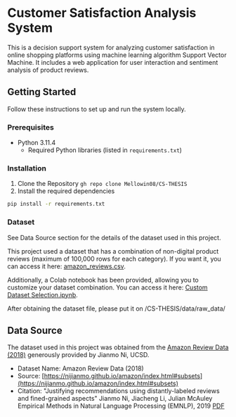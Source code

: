 # Customer Satisfaction Analysis System

This is a decision support system for analyzing customer satisfaction in online shopping platforms using machine learning algorithm Support Vector Machine.
It includes a web application for user interaction and sentiment analysis of product reviews.

## Getting Started

Follow these instructions to set up and run the system locally.

### Prerequisites

- Python 3.11.4
  - Required Python libraries (listed in `requirements.txt`)

### Installation
1. Clone the Repository `gh repo clone Mellowin08/CS-THESIS`
2. Install the required dependencies
```bash
pip install -r requirements.txt
```

### Dataset
See Data Source section for the details of the dataset used in this project.

This project used a dataset that has a combination of non-digital product reviews (maximum of 100,000 rows for each category). If you want it, you can access it here: [amazon_reviews.csv](https://drive.google.com/file/d/1RfLyvBELQZ9aAbayx3O_iK5k23td5jjt/). 

Additionally, a Colab notebook has been provided, allowing you to customize your dataset combination. You can access it here: [Custom Dataset Selection.ipynb](https://colab.research.google.com/drive/1UxbcRmVtLWTrf50aL3YOTFiiMT2glOfC?usp=sharing).

After obtaining the dataset file, please put it on /CS-THESIS/data/raw_data/

## Data Source

The dataset used in this project was obtained from the [Amazon Review Data (2018)](https://nijianmo.github.io/amazon/index.html#subsets) generously provided by Jianmo Ni, UCSD.

- Dataset Name: Amazon Review Data (2018)
- Source: [https://nijianmo.github.io/amazon/index.html#subsets](https://nijianmo.github.io/amazon/index.html#subsets)
- Citation:
  "Justifying recommendations using distantly-labeled reviews and fined-grained aspects"
  Jianmo Ni, Jiacheng Li, Julian McAuley
  Empirical Methods in Natural Language Processing (EMNLP), 2019
  [PDF](http://cseweb.ucsd.edu/~jmcauley/pdfs/emnlp19a.pdf)
